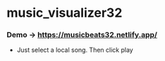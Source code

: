 # music_visualizer32
### Demo -> https://musicbeats32.netlify.app/

- Just select a local song. Then click play

